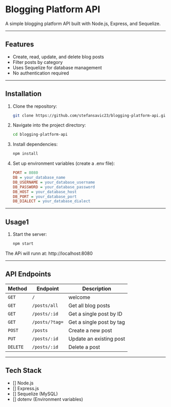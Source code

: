 # Blogging Platform API

A simple blogging platform API built with Node.js, Express, and Sequelize.

---

##  Features

- Create, read, update, and delete blog posts 
- Filter posts by category 
- Uses Sequelize for database management 
- No authentication required

---

## Installation

1. Clone the repository:
   ```sh
   git clone https://github.com/stefansavic23/blogging-platform-api.git
2. Navigate into the project directory:
   ```sh
   cd blogging-platform-api
3. Install dependencies:
   ```sh
   npm install
4. Set up environment variables (create a .env file):
   ```ini
   PORT = 8080
   DB = your_database_name
   DB_USERNAME = your_database_username
   DB_PASSWORD = your_database_password
   DB_HOST = your_database_host 
   DB_PORT = your_database_port
   DB_DIALECT = your_database_dialect
   
---

## Usage1
1. Start the server:
   ```sh
   npm start
The APi will runn at: http://localhost:8080

---

## API Endpoints

| Method | Endpoint       | Description                   |
|--------|----------------|-------------------------------|
| `GET`  | `/`            | welcome                       |
| `GET`  | `/posts/all`   | Get all blog posts            |
| `GET`  | `/posts/:id`   | Get a single post by ID       |
| `GET`  | `/posts/?tag=` | Get a single post by tag      |
| `POST` | `/posts`       | Create a new post             |
| `PUT`  | `/posts/:id`   | Update an existing post       |
|`DELETE`| `/posts/:id`   | Delete a post                 |

---

## Tech Stack

- [] Node.js
- [] Express.js
- [] Sequelize (MySQL)
- [] dotenv (Environment variables)

